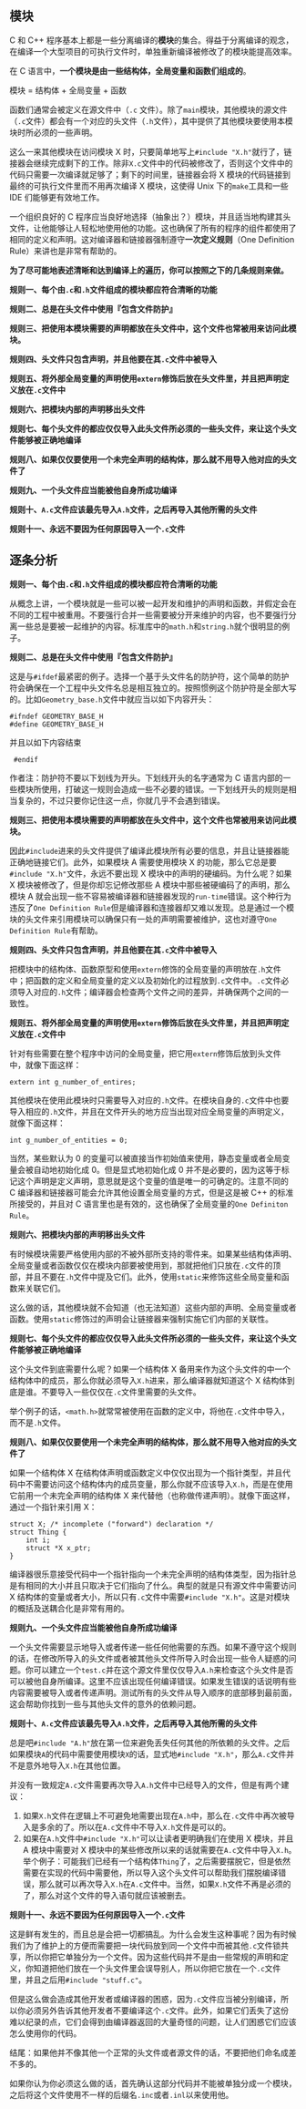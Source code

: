 ## 模块

C 和 C++ 程序基本上都是一些分离编译的**模块**的集合。得益于分离编译的观念，在编译一个大型项目的可执行文件时，单独重新编译被修改了的模块能提高效率。

在 C 语言中，**一个模块是由一些结构体，全局变量和函数们组成的**。

模块 = 结构体 + 全局变量 + 函数

函数们通常会被定义在源文件中（`.c` 文件）。除了`main`模块，其他模块的源文件（`.c`文件）都会有一个对应的头文件（`.h`文件），其中提供了其他模块要使用本模块时所必须的一些声明。

这么一来其他模块在访问模块 X 时，只要简单地写上`#include "X.h"`就行了，链接器会继续完成剩下的工作。除非`X.c`文件中的代码被修改了，否则这个文件中的代码只需要一次编译就足够了；剩下的时间里，链接器会将 X 模块的代码链接到最终的可执行文件里而不用再次编译 X 模块，这使得 Unix 下的`make`工具和一些 IDE 们能够更有效地工作。

一个组织良好的 C 程序应当良好地选择（抽象出？）模块，并且适当地构建其头文件，让他能够让人轻松地使用他的功能。这也确保了所有的程序的组件都使用了相同的定义和声明。这对编译器和链接器强制遵守**一次定义规则**（One Definition Rule）来讲也是非常有帮助的。

**为了尽可能地表述清晰和达到编译上的遍历，你可以按照之下的几条规则来做。**

**规则一、每个由`.c`和`.h`文件组成的模块都应符合清晰的功能**

**规则二、总是在头文件中使用『包含文件防护』**

**规则三、把使用本模块需要的声明都放在头文件中，这个文件也常被用来访问此模块。**

**规则四、头文件只包含声明，并且他要在其`.c`文件中被导入**

**规则五、将外部全局变量的声明使用`extern`修饰后放在头文件里，并且把声明定义放在`.c`文件中**

**规则六、把模块内部的声明移出头文件**

**规则七、每个头文件的都应仅仅导入此头文件所必须的一些头文件，来让这个头文件能够被正确地编译**

**规则八、如果仅仅要使用一个未完全声明的结构体，那么就不用导入他对应的头文件了**

**规则九、一个头文件应当能被他自身所成功编译**

**规则十、`A.c`文件应该最先导入`A.h`文件，之后再导入其他所需的头文件**

**规则十一、永远不要因为任何原因导入一个`.c`文件**



## 逐条分析

**规则一、每个由`.c`和`.h`文件组成的模块都应符合清晰的功能**

从概念上讲，一个模块就是一些可以被一起开发和维护的声明和函数，并假定会在不同的工程中被重用。不要强行合并一些需要被分开来维护的内容，也不要强行分离一些总是要被一起维护的内容。标准库中的`math.h`和`string.h`就个很明显的例子。

**规则二、总是在头文件中使用『包含文件防护』**

这是与`#ifdef`最紧密的例子。选择一个基于头文件名的防护符，这个简单的防护符会确保在一个工程中头文件名总是相互独立的。按照惯例这个防护符是全部大写的。比如`Geometry_base.h`文件中就应当以如下内容开头：

```
#ifndef GEOMETRY_BASE_H
#define GEOMETRY_BASE_H
```

并且以如下内容结束

```
 #endif
```

作者注：防护符不要以下划线为开头。下划线开头的名字通常为 C 语言内部的一些模块所使用，打破这一规则会造成一些不必要的错误。一下划线开头的规则是相当复杂的，不过只要你记住这一点，你就几乎不会遇到错误。

**规则三、把使用本模块需要的声明都放在头文件中，这个文件也常被用来访问此模块。**

因此`#include`进来的头文件提供了编译此模块所有必要的信息，并且让链接器能正确地链接它们。此外，如果模块 A 需要使用模块 X 的功能，那么它总是要`#include "X.h"`文件，永远不要出现 X 模块中的声明的硬编码。为什么呢？如果 X 模块被修改了，但是你却忘记修改那些 A 模块中那些被硬编码了的声明，那么模块 A 就会出现一些不容易被编译器和链接器发现的`run-time`错误。这个种行为违反了`One Definition Rule`但是编译器和连接器却又难以发现。总是通过一个模块的头文件来引用模块可以确保只有一处的声明需要被维护，这也对遵守`One Definition Rule`有帮助。

**规则四、头文件只包含声明，并且他要在其`.c`文件中被导入**

把模块中的结构体、函数原型和使用`extern`修饰的全局变量的声明放在`.h`文件中；把函数的定义和全局变量的定义以及初始化的过程放到`.c`文件中。`.c`文件必须导入对应的`.h`文件；编译器会检查两个文件之间的差异，并确保两个之间的一致性。

**规则五、将外部全局变量的声明使用`extern`修饰后放在头文件里，并且把声明定义放在`.c`文件中**

针对有些需要在整个程序中访问的全局变量，把它用`extern`修饰后放到头文件中，就像下面这样：

```
extern int g_number_of_entires;
```

其他模块在使用此模块时只需要导入对应的`.h`文件。在模块自身的`.c`文件中也要导入相应的`.h`文件，并且在文件开头的地方应当出现对应全局变量的声明定义，就像下面这样：

```
int g_number_of_entities = 0;
```

当然，某些默认为 0 的变量可以被直接当作初始值来使用，静态变量或者全局变量会被自动地初始化成 0。但是显式地初始化成 0 并不是必要的，因为这等于标记这个声明是定义声明，意思就是这个变量的值是唯一的可确定的。注意不同的 C 编译器和链接器可能会允许其他设置全局变量的方式，但是这是被 C++ 的标准所接受的，并且对 C 语言里也是有效的，这也确保了全局变量的`One Definiton Rule`。

**规则六、把模块内部的声明移出头文件**

有时候模块需要严格使用内部的不被外部所支持的零件来。如果某些结构体声明、全局变量或者函数仅仅在模块内部要被使用到，那就把他们只放在`.c`文件的顶部，并且不要在`.h`文件中提及它们。此外，使用`static`来修饰这些全局变量和函数来关联它们。

这么做的话，其他模块就不会知道（也无法知道）这些内部的声明、全局变量或者函数。使用`static`修饰过的声明会让链接器来强制实施它们内部的关联性。

**规则七、每个头文件的都应仅仅导入此头文件所必须的一些头文件，来让这个头文件能够被正确地编译**

这个头文件到底需要什么呢？如果一个结构体 X 备用来作为这个头文件的中一个结构体中的成员，那么你就必须导入`X.h`进来，那么编译器就知道这个 X 结构体到底是谁。不要导入一些仅仅在`.c`文件里需要的头文件。

举个例子的话，`<math.h>`就常常被使用在函数的定义中，将他在`.c`文件中导入，而不是`.h`文件。

**规则八、如果仅仅要使用一个未完全声明的结构体，那么就不用导入他对应的头文件了**

如果一个结构体 X 在结构体声明或函数定义中仅仅出现为一个指针类型，并且代码中不需要访问这个结构体内的成员变量，那么你就不应该导入`X.h`，而是在使用它前用一个未完全声明的结构体 X 来代替他（也称做传递声明）。就像下面这样，通过一个指针来引用 X：

```
struct X; /* incomplete ("forward") declaration */
struct Thing { 
    int i; 
    struct *X x_ptr; 
}
```

编译器很乐意接受代码中一个指针指向一个未完全声明的结构体类型，因为指针总是有相同的大小并且只取决于它们指向了什么。典型的就是只有源文件中需要访问 X 结构体的变量或者大小，所以只有`.c`文件中需要`#include "X.h"`。这是对模块的概括及送耦合化是非常有用的。

**规则九、一个头文件应当能被他自身所成功编译**

一个头文件需要显示地导入或者传递一些任何他需要的东西。如果不遵守这个规则的话，在修改所导入的头文件或者被其他头文件所导入时会出现一些令人疑惑的问题。你可以建立一个`test.c`并在这个源文件里仅仅导入`A.h`来检查这个头文件是否可以被他自身所编译。这里不应该出现任何编译错误。如果发生错误的话说明有些内容需要被导入或者传递声明。测试所有的头文件从导入顺序的底部移到最前面，这会帮助你找到一些与其他头文件的意外的依赖问题。

**规则十、`A.c`文件应该最先导入`A.h`文件，之后再导入其他所需的头文件**

总是吧`#include "A.h"`放在第一位来避免丢失任何其他的所依赖的头文件。之后如果模块`A`的代码中需要使用模块`X`的话，显式地`#include "X.h"`，那么`A.c`文件并不是意外地导入`X.h`在其他位置。

并没有一致规定`A.c`文件需要再次导入`A.h`文件中已经导入的文件，但是有两个建议：

1. 如果`X.h`文件在逻辑上不可避免地需要出现在`A.h`中，那么在`.c`文件中再次被导入是多余的了。所以在`A.c`文件中不导入`X.h`文件是可以的。
2. 如果在`A.h`文件中`#include "X.h"`可以让读者更明确我们在使用 X 模块，并且 A 模块中需要对 X 模块中的某些修改所以来的话就需要在`A.c`文件中导入`X.h`。举个例子：可能我们已经有一个结构体`Thing`了，之后需要摆脱它，但是依然需要在实现的代码中需要他，所以导入这个头文件可以帮助我们摆脱编译错误，那么就可以再次导入`X.h`在`A.c`文件中。当然，如果`X.h`文件不再是必须的了，那么对这个文件的导入语句就应该被删去。

**规则十一、永远不要因为任何原因导入一个`.c`文件**

这是鲜有发生的，而且总是会把一切都搞乱。为什么会发生这种事呢？因为有时候我们为了维护上的方便而需要把一块代码放到同一个文件中而被其他`.c`文件锁共享，所以你把它单独分为一个文件。因为这些代码并不是由一些常规的声明和定义，你知道把他们放在一个头文件里会误导别人，所以你把它放在一个`.c`文件里，并且之后用`#include "stuff.c"`。

但是这么做会造成其他开发者或编译器的困惑，因为`.c`文件应当被分别编译，所以你必须另外告诉其他开发者不要编译这个`.c`文件。此外，如果它们丢失了这份难以纪录的点，它们会得到由编译器返回的大量奇怪的问题，让人们困惑它们应该怎么使用你的代码。

结尾：如果他并不像其他一个正常的头文件或者源文件的话，不要把他们命名成差不多的。

如果你认为你必须这么做的话，首先确认这部分代码并不能被单独分成一个模块，之后将这个文件使用不一样的后缀名`.inc`或者`.inl`以来使用他。